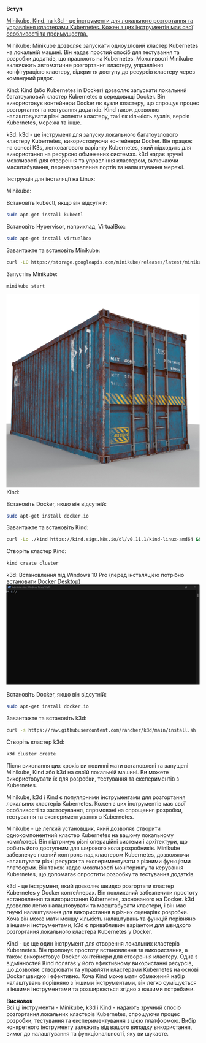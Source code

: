 <b>Вступ</b><br>

<a href="./doc/Concept.md">Minikube, Kind, та k3d - це інструменти для локального розгортання та управління кластерами Kubernetes. Кожен з цих інструментів має свої особливості та преимущества.</a>

Minikube: Minikube дозволяє запускати одноузловий кластер Kubernetes на локальній машині. Він надає простий спосіб для тестування та розробки додатків, що працюють на Kubernetes. Можливості Minikube включають автоматичне розгортання кластеру, управління конфігурацією кластеру, відкриття доступу до ресурсів кластеру через командний рядок.

Kind: Kind (або Kubernetes in Docker) дозволяє запускати локальний багатоузловий кластер Kubernetes в середовищі Docker. Він використовує контейнери Docker як вузли кластеру, що спрощує процес розгортання та тестування додатків. Kind також дозволяє налаштовувати різні аспекти кластеру, такі як кількість вузлів, версія Kubernetes, мережа та інше.

k3d: k3d - це інструмент для запуску локального багатоузлового кластеру Kubernetes, використовуючи контейнери Docker. Він працює на основі K3s, легковагового варіанту Kubernetes, який підходить для використання на ресурсно обмежених системах. k3d надає зручні можливості для створення та управління кластером, включаючи масштабування, перенаправлення портів та налаштування мережі.

Інструкція для інсталяції на Linux:

Minikube:

Встановіть kubectl, якщо він відсутній: 
```bash
sudo apt-get install kubectl
```
Встановіть Hypervisor, наприклад, VirtualBox: 
```bash
sudo apt-get install virtualbox
```
Завантажте та встановіть Minikube: 
```bash
curl -LO https://storage.googleapis.com/minikube/releases/latest/minikube-linux-amd64 && sudo install minikube-linux-amd64 /usr/local/bin/minikube
```
Запустіть Minikube:
```bash
minikube start
```
![Image](./doc/container.jpg)
Kind:

Встановіть Docker, якщо він відсутній: 
```bash
sudo apt-get install docker.io
```
Завантажте та встановіть Kind: 
```bash
curl -Lo ./kind https://kind.sigs.k8s.io/dl/v0.11.1/kind-linux-amd64 && chmod +x ./kind && sudo mv ./kind /usr/local/bin/kind
```
Створіть кластер Kind: 
```bash
kind create cluster
```

k3d:
Встановлення під Windows 10 Pro (перед інсталяцією потрібно встановити Docker Desktop)
![Image](./doc/install-k3d.gif)

Встановіть Docker, якщо він відсутній: 
```bash
sudo apt-get install docker.io
```

Завантажте та встановіть k3d: 
```bash
curl -s https://raw.githubusercontent.com/rancher/k3d/main/install.sh | bash
```
Створіть кластер k3d: 
```bash
k3d cluster create
```
Після виконання цих кроків ви повинні мати встановлені та запущені Minikube, Kind або k3d на своїй локальній машині. Ви можете використовувати їх для розробки, тестування та експериментів з Kubernetes.

Minikube, k3d і Kind є популярними інструментами для розгортання локальних кластерів Kubernetes. Кожен з цих інструментів має свої особливості та застосування, спрямовані на спрощення розробки, тестування та експериментування з Kubernetes.

Minikube - це легкий установщик, який дозволяє створити однокомпонентний кластер Kubernetes на вашому локальному комп'ютері. Він підтримує різні операційні системи і архітектури, що робить його доступним для широкого кола розробників. Minikube забезпечує повний контроль над кластером Kubernetes, дозволяючи налаштувати різні ресурси та експериментувати з різними функціями платформи. Він також надає можливості моніторингу та керування Kubernetes, що допомагає спростити розробку та тестування додатків.

k3d - це інструмент, який дозволяє швидко розгортати кластер Kubernetes у Docker контейнерах. Він покликаний забезпечити простоту встановлення та використання Kubernetes, заснованого на Docker. k3d дозволяє легко налаштовувати та масштабувати кластери, і він має гнучкі налаштування для використання в різних сценаріях розробки. Хоча він може мати меншу кількість налаштувань та функцій порівняно з іншими інструментами, k3d є привабливим варіантом для швидкого розгортання локального кластера Kubernetes у Docker.

Kind - це ще один інструмент для створення локальних кластерів Kubernetes. Він пропонує простоту встановлення та використання, а також використовує Docker контейнери для створення кластеру. Одна з відмінностей Kind полягає у його ефективному використанні ресурсів, що дозволяє створювати та управляти кластерами Kubernetes на основі Docker швидко і ефективно. Хоча Kind може мати обмежений набір налаштувань порівняно з іншими інструментами, він легко суміщується з іншими інструментами та розширюється згідно з вашими потребами.

<b>Висновок</b><br>
Всі ці інструменти - Minikube, k3d і Kind - надають зручний спосіб розгортання локальних кластерів Kubernetes, спрощуючи процес розробки, тестування та експериментування з цією платформою. Вибір конкретного інструменту залежить від вашого випадку використання, вимог до налаштування та функціональності, яку ви шукаєте.
